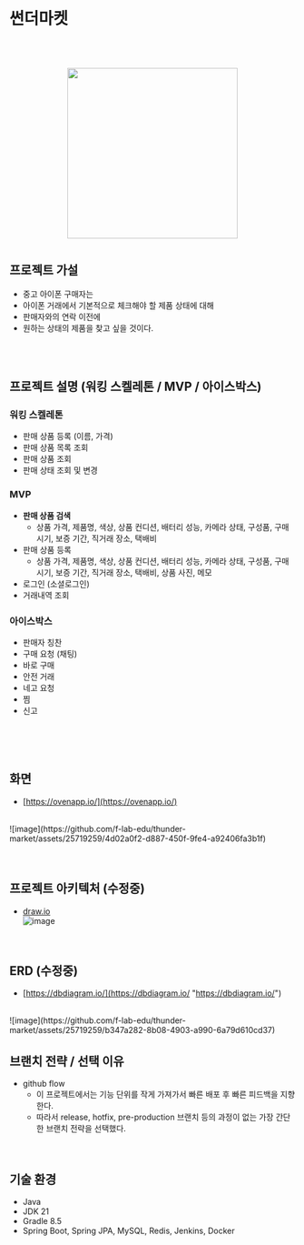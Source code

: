 # 썬더마켓

<p align="center" style="color:gray">
  <img style="margin:50px 0 10px 0" src="https://github.com/f-lab-edu/team-timing/assets/25719259/bf6659dd-6bb5-4a3c-aa3f-ec878906597e" alt="" width=300 />


## 프로젝트 가설
- 중고 아이폰 구매자는
- 아이폰 거래에서 기본적으로 체크해야 할 제품 상태에 대해
- 판매자와의 연락 이전에
- 원하는 상태의 제품을 찾고 싶을 것이다.  
</br>
</br>

## 프로젝트 설명 (워킹 스켈레톤 / MVP / 아이스박스)
### 워킹 스켈레톤
- 판매 상품 등록 (이름, 가격)
- 판매 상품 목록 조회
- 판매 상품 조회
- 판매 상태 조회 및 변경
### MVP
- **판매 상품 검색**
  - 상품 가격, 제품명, 색상, 상품 컨디션, 배터리 성능, 카메라 상태, 구성품, 구매 시기, 보증 기간, 직거래 장소, 택배비
- 판매 상품 등록
  - 상품 가격, 제품명, 색상, 상품 컨디션, 배터리 성능, 카메라 상태, 구성품, 구매 시기, 보증 기간, 직거래 장소, 택배비, 상품 사진, 메모
- 로그인 (소셜로그인)
- 거래내역 조회

### 아이스박스
- 판매자 칭찬
- 구매 요청 (채팅)
- 바로 구매
- 안전 거래
- 네고 요청
- 찜
- 신고
</br>
</br>
</br>

## 화면
- [https://ovenapp.io/](https://ovenapp.io/)
</br>
![image](https://github.com/f-lab-edu/thunder-market/assets/25719259/4d02a0f2-d887-450f-9fe4-a92406fa3b1f)
</br>
</br>
</br>

## 프로젝트 아키텍처 (수정중)
- [draw.io](https://draw.io "https://draw.io")
  </br>
  ![image](https://github.com/f-lab-edu/team-timing/assets/25719259/ce963abe-0c6f-4e5c-ae41-ecf42909a599)
  </br>
  </br>
  </br>

## ERD (수정중)
- [https://dbdiagram.io/](https://dbdiagram.io/ "https://dbdiagram.io/")
</br>
![image](https://github.com/f-lab-edu/thunder-market/assets/25719259/b347a282-8b08-4903-a990-6a79d610cd37)

## 브랜치 전략 / 선택 이유
- github flow
  - 이 프로젝트에서는 기능 단위를 작게 가져가서 빠른 배포 후 빠른 피드백을 지향한다.
  - 따라서 release, hotfix, pre-production 브랜치 등의 과정이 없는 가장 간단한 브랜치 전략을 선택했다.
    </br>
    </br>
    </br>

## 기술 환경
- Java
- JDK 21
- Gradle 8.5
- Spring Boot, Spring JPA, MySQL, Redis, Jenkins, Docker
  </br>
  </br>